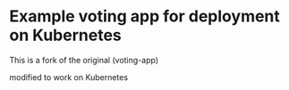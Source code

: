# Example voting app for deployment on Kubernetes

This is a fork of the original (voting-app)

modified to work on Kubernetes


